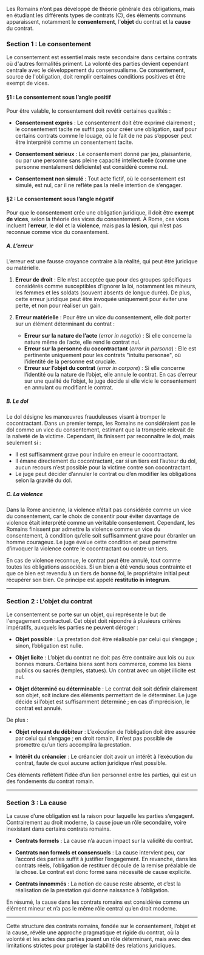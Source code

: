 Les Romains n’ont pas développé de théorie générale des obligations, mais en étudiant les différents types de contrats (C), des éléments communs apparaissent, notamment le **consentement**, l'**objet** du contrat et la **cause** du contrat.

### Section 1 : Le consentement

Le consentement est essentiel mais reste secondaire dans certains contrats où d'autres formalités priment. La volonté des parties devient cependant centrale avec le développement du consensualisme. Ce consentement, source de l'obligation, doit remplir certaines conditions positives et être exempt de vices.

#### §1 : Le consentement sous l’angle positif

Pour être valable, le consentement doit revêtir certaines qualités :

- **Consentement exprès** : Le consentement doit être exprimé clairement ; le consentement tacite ne suffit pas pour créer une obligation, sauf pour certains contrats comme le louage, où le fait de ne pas s’opposer peut être interprété comme un consentement tacite.

- **Consentement sérieux** : Le consentement donné par jeu, plaisanterie, ou par une personne sans pleine capacité intellectuelle (comme une personne mentalement déficiente) est considéré comme nul.

- **Consentement non simulé** : Tout acte fictif, où le consentement est simulé, est nul, car il ne reflète pas la réelle intention de s’engager.

#### §2 : Le consentement sous l’angle négatif

Pour que le consentement crée une obligation juridique, il doit être **exempt de vices**, selon la théorie des vices du consentement. À Rome, ces vices incluent l’**erreur**, le **dol** et la **violence**, mais pas la **lésion**, qui n’est pas reconnue comme vice du consentement.

##### A. L’erreur

L’erreur est une fausse croyance contraire à la réalité, qui peut être juridique ou matérielle.

1. **Erreur de droit** : Elle n’est acceptée que pour des groupes spécifiques considérés comme susceptibles d’ignorer la loi, notamment les mineurs, les femmes et les soldats (souvent absents de longue durée). De plus, cette erreur juridique peut être invoquée uniquement pour éviter une perte, et non pour réaliser un gain.

2. **Erreur matérielle** : Pour être un vice du consentement, elle doit porter sur un élément déterminant du contrat :
   - **Erreur sur la nature de l’acte** (_error in negotio_) : Si elle concerne la nature même de l’acte, elle rend le contrat nul.
   - **Erreur sur la personne du cocontractant** (_error in persona_) : Elle est pertinente uniquement pour les contrats "intuitu personae", où l’identité de la personne est cruciale.
   - **Erreur sur l’objet du contrat** (_error in corpore_) : Si elle concerne l’identité ou la nature de l’objet, elle annule le contrat. En cas d’erreur sur une qualité de l’objet, le juge décide si elle vicie le consentement en annulant ou modifiant le contrat.

##### B. Le dol

Le dol désigne les manœuvres frauduleuses visant à tromper le cocontractant. Dans un premier temps, les Romains ne considéraient pas le dol comme un vice du consentement, estimant que la tromperie relevait de la naïveté de la victime. Cependant, ils finissent par reconnaître le dol, mais seulement si :
   - Il est suffisamment grave pour induire en erreur le cocontractant.
   - Il émane directement du cocontractant, car si un tiers est l’auteur du dol, aucun recours n’est possible pour la victime contre son cocontractant.
   - Le juge peut décider d’annuler le contrat ou d’en modifier les obligations selon la gravité du dol.

##### C. La violence

Dans la Rome ancienne, la violence n’était pas considérée comme un vice du consentement, car le choix de consentir pour éviter davantage de violence était interprété comme un véritable consentement. Cependant, les Romains finissent par admettre la violence comme un vice du consentement, à condition qu’elle soit suffisamment grave pour ébranler un homme courageux. Le juge évalue cette condition et peut permettre d’invoquer la violence contre le cocontractant ou contre un tiers.

En cas de violence reconnue, le contrat peut être annulé, tout comme toutes les obligations associées. Si un bien a été vendu sous contrainte et que ce bien est revendu à un tiers de bonne foi, le propriétaire initial peut récupérer son bien. Ce principe est appelé **restitutio in integrum**.

---

### Section 2 : L’objet du contrat

Le consentement se porte sur un objet, qui représente le but de l'engagement contractuel. Cet objet doit répondre à plusieurs critères impératifs, auxquels les parties ne peuvent déroger :

- **Objet possible** : La prestation doit être réalisable par celui qui s’engage ; sinon, l’obligation est nulle.
  
- **Objet licite** : L’objet du contrat ne doit pas être contraire aux lois ou aux bonnes mœurs. Certains biens sont hors commerce, comme les biens publics ou sacrés (temples, statues). Un contrat avec un objet illicite est nul.

- **Objet déterminé ou déterminable** : Le contrat doit soit définir clairement son objet, soit inclure des éléments permettant de le déterminer. Le juge décide si l’objet est suffisamment déterminé ; en cas d’imprécision, le contrat est annulé.

De plus :

- **Objet relevant du débiteur** : L’exécution de l’obligation doit être assurée par celui qui s’engage ; en droit romain, il n’est pas possible de promettre qu’un tiers accomplira la prestation.

- **Intérêt du créancier** : Le créancier doit avoir un intérêt à l’exécution du contrat, faute de quoi aucune action juridique n’est possible.

Ces éléments reflètent l’idée d’un lien personnel entre les parties, qui est un des fondements du contrat romain.

---

### Section 3 : La cause

La cause d’une obligation est la raison pour laquelle les parties s’engagent. Contrairement au droit moderne, la cause joue un rôle secondaire, voire inexistant dans certains contrats romains.

- **Contrats formels** : La cause n’a aucun impact sur la validité du contrat.
  
- **Contrats non formels et consensuels** : La cause intervient peu, car l’accord des parties suffit à justifier l’engagement. En revanche, dans les contrats réels, l’obligation de restituer découle de la remise préalable de la chose. Le contrat est donc formé sans nécessité de cause explicite.

- **Contrats innommés** : La notion de cause reste absente, et c’est la réalisation de la prestation qui donne naissance à l’obligation.

En résumé, la cause dans les contrats romains est considérée comme un élément mineur et n’a pas le même rôle central qu’en droit moderne.

---

Cette structure des contrats romains, fondée sur le consentement, l’objet et la cause, révèle une approche pragmatique et rigide du contrat, où la volonté et les actes des parties jouent un rôle déterminant, mais avec des limitations strictes pour protéger la stabilité des relations juridiques.